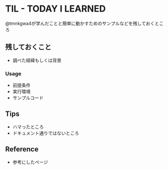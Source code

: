 # TIL - TODAY I LEARNED
@tmnkgwa4が学んだことと簡単に動かすためのサンプルなどを残しておくところ

## 残しておくこと
- 調べた経緯もしくは背景

### Usage
- 前提条件
- 実行環境
- サンプルコード

## Tips
- ハマったところ
- ドキュメント通りではないところ

## Reference
- 参考にしたページ
